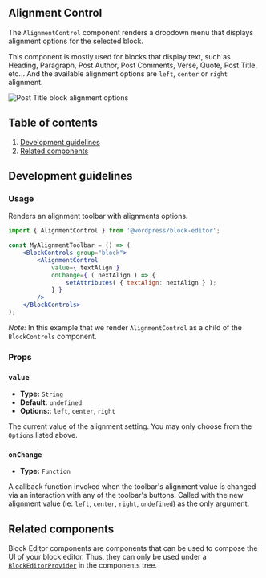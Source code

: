 ## Alignment Control

The `AlignmentControl` component renders a dropdown menu that displays alignment options for the selected block.

This component is mostly used for blocks that display text, such as Heading, Paragraph, Post Author, Post Comments, Verse, Quote, Post Title, etc... And the available alignment options are `left`, `center` or `right` alignment.

![Post Title block alignment options](https://make.wordpress.org/core/files/2020/09/post-title-block-alignment-options.png)

## Table of contents

1. [Development guidelines](#development-guidelines)
2. [Related components](#related-components)

## Development guidelines

### Usage

Renders an alignment toolbar with alignments options.

```jsx
import { AlignmentControl } from '@wordpress/block-editor';

const MyAlignmentToolbar = () => (
	<BlockControls group="block">
		<AlignmentControl
			value={ textAlign }
			onChange={ ( nextAlign ) => {
				setAttributes( { textAlign: nextAlign } );
			} }
		/>
	</BlockControls>
);
```
_Note:_ In this example that we render `AlignmentControl` as a child of the `BlockControls` component.

### Props

### `value`
* **Type:** `String`
* **Default:** `undefined`
* **Options:**: `left`, `center`, `right`

The current value of the alignment setting. You may only choose from the `Options` listed above.

### `onChange`
* **Type:** `Function`

A callback function invoked when the toolbar's alignment value is changed via an interaction with any of the toolbar's buttons. Called with the new alignment value (ie: `left`, `center`, `right`, `undefined`) as the only argument.


## Related components

Block Editor components are components that can be used to compose the UI of your block editor. Thus, they can only be used under a [`BlockEditorProvider`](https://github.com/WordPress/gutenberg/blob/HEAD/packages/block-editor/src/components/provider/README.md) in the components tree.
